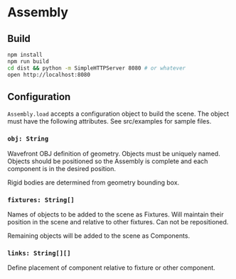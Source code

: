 # Assembly

## Build

```sh
npm install
npm run build
cd dist && python -m SimpleHTTPServer 8080 # or whatever
open http://localhost:8080
```

## Configuration

`Assembly.load` accepts a configuration object to build the scene. The object
must have the following attributes. See src/examples for sample files.

### `obj: String`

Wavefront OBJ definition of geometry. Objects must be uniquely named. Objects
should be positioned so the Assembly is complete and each component is in the
desired position.

Rigid bodies are determined from geometry bounding box.

### `fixtures: String[]`

Names of objects to be added to the scene as Fixtures. Will maintain their
position in the scene and relative to other fixtures. Can not be repositioned.

Remaining objects will be added to the scene as Components.

### `links: String[][]`

Define placement of component relative to fixture or other component.
